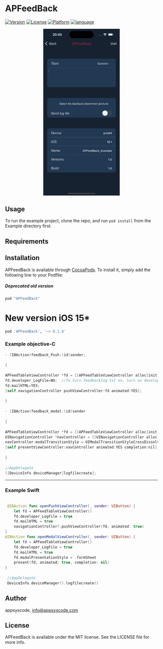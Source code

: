# APFeedBack

<!--[![CI Status](http://img.shields.io/travis/appsyscode/APFeedBack.svg?style=flat)](https://travis-ci.org/appsyscode/APFeedBack)-->
[![Version](https://img.shields.io/cocoapods/v/APFeedBack.svg?style=flat)](http://cocoapods.org/pods/APFeedBack)
[![License](https://img.shields.io/cocoapods/l/APFeedBack.svg?style=flat)](http://cocoapods.org/pods/APFeedBack)
[![Platform](https://img.shields.io/cocoapods/p/APFeedBack.svg?style=flat)](http://cocoapods.org/pods/APFeedBack)
[![language](https://img.shields.io/badge/Language-Objective%20C-blue.svg)](http://cocoapods.org/pods/APFeedBack)

<p align="center">
<img style="text-align:center" src="APFeedBack.png" width="50%" height="50%">
</p>


## Usage

To run the example project, clone the repo, and run `pod install` from the Example directory first.

## Requirements

## Installation

APFeedBack is available through [CocoaPods](http://cocoapods.org). To install
it, simply add the following line to your Podfile:

##### Deprecated old version
````ruby
pod "APFeedBack"
````
# New version iOS 15*
````ruby
pod 'APFeedBack', '~> 0.1.4'
````
### Example objective-C
````objective-c
- (IBAction)feedback_Push:(id)sender;

{

APFeedTableViewController *fd = [[APFeedTableViewController alloc]init];
fd.developer_LogFile=NO;  //To turn feedbacklog.txt on, turn on developer_LogFile = YES
fd.mailHTML=YES;
[self.navigationController pushViewController:fd animated:YES];

}

- (IBAction)feedback_modal:(id)sender

{

APFeedTableViewController *fd = [[APFeedTableViewController alloc]init];
UINavigationController *navController = [[UINavigationController alloc] initWithRootViewController:fd];
navController.modalTransitionStyle = UIModalTransitionStyleCrossDissolve;
[self presentViewController:navController animated:YES completion:nil];

}

//AppDelegate
[[DeviceInfo deviceManager]logfilecreate];

````
---
### Example Swift

````Swift

 @IBAction func openPushViewController(_ sender: UIButton) {
	let fd = APFeedTableViewController()
	fd.developer_LogFile = true
	fd.mailHTML = true
	navigationController?.pushViewController(fd, animated: true)
}
@IBAction func openModalViewController(_ sender: UIButton) {
	let fd = APFeedTableViewController()
	fd.developer_LogFile = true
	fd.mailHTML = true
	fd.modalPresentationStyle = .formSheet
	present(fd, animated: true, completion: nil)
}

 //AppDelegate
 DeviceInfo.deviceManager().logfilecreate()
````


[img0]:APFeedBack1.png
[img1]:APFeedBack2.png
[img2]:APFeedBack3.png


## Author

appsyscode, info@appsyscode.com

## License

APFeedBack is available under the MIT license. See the LICENSE file for more info.

